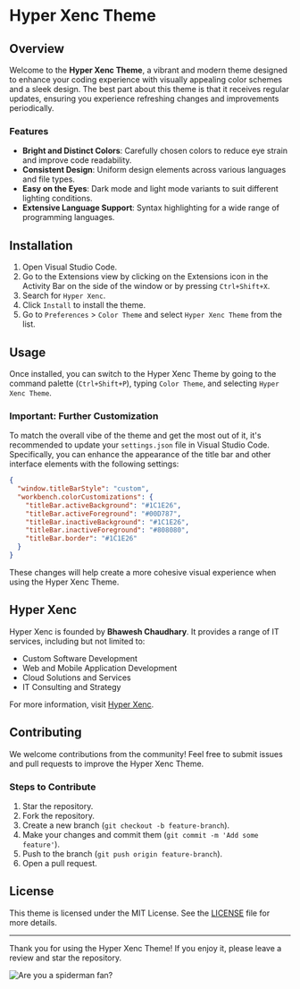 # Hyper Xenc Theme

## Overview

Welcome to the **Hyper Xenc Theme**, a vibrant and modern theme designed to enhance your coding experience with visually appealing color schemes and a sleek design. The best part about this theme is that it receives regular updates, ensuring you experience refreshing changes and improvements periodically.

### Features

- **Bright and Distinct Colors**: Carefully chosen colors to reduce eye strain and improve code readability.
- **Consistent Design**: Uniform design elements across various languages and file types.
- **Easy on the Eyes**: Dark mode and light mode variants to suit different lighting conditions.
- **Extensive Language Support**: Syntax highlighting for a wide range of programming languages.

## Installation

1. Open Visual Studio Code.
2. Go to the Extensions view by clicking on the Extensions icon in the Activity Bar on the side of the window or by pressing `Ctrl+Shift+X`.
3. Search for `Hyper Xenc`.
4. Click `Install` to install the theme.
5. Go to `Preferences` > `Color Theme` and select `Hyper Xenc Theme` from the list.

## Usage

Once installed, you can switch to the Hyper Xenc Theme by going to the command palette (`Ctrl+Shift+P`), typing `Color Theme`, and selecting `Hyper Xenc Theme`.

### **Important: Further Customization**

To match the overall vibe of the theme and get the most out of it, it's recommended to update your `settings.json` file in Visual Studio Code. Specifically, you can enhance the appearance of the title bar and other interface elements with the following settings:

```json
{
  "window.titleBarStyle": "custom",
  "workbench.colorCustomizations": {
    "titleBar.activeBackground": "#1C1E26",
    "titleBar.activeForeground": "#00D787",
    "titleBar.inactiveBackground": "#1C1E26",
    "titleBar.inactiveForeground": "#808080",
    "titleBar.border": "#1C1E26"
  }
}
```

These changes will help create a more cohesive visual experience when using the Hyper Xenc Theme.

## Hyper Xenc

Hyper Xenc is founded by **Bhawesh Chaudhary**. It provides a range of IT services, including but not limited to:

- Custom Software Development
- Web and Mobile Application Development
- Cloud Solutions and Services
- IT Consulting and Strategy

For more information, visit [Hyper Xenc](https://www.hyperxenc.com).

## Contributing

We welcome contributions from the community! Feel free to submit issues and pull requests to improve the Hyper Xenc Theme.

### Steps to Contribute

1. Star the repository.
2. Fork the repository.
3. Create a new branch (`git checkout -b feature-branch`).
4. Make your changes and commit them (`git commit -m 'Add some feature'`).
5. Push to the branch (`git push origin feature-branch`).
6. Open a pull request.

## License

This theme is licensed under the MIT License. See the [LICENSE](https://github.com/Hyper-Xenc/hypexenc-vscode-theme/blob/main/LICENSE) file for more details.

---

Thank you for using the Hyper Xenc Theme! If you enjoy it, please leave a review and star the repository.

![Are you a spiderman fan?](https://i.pinimg.com/originals/bb/93/e4/bb93e428f0ebd98f5c1de78f45b54994.jpg)
